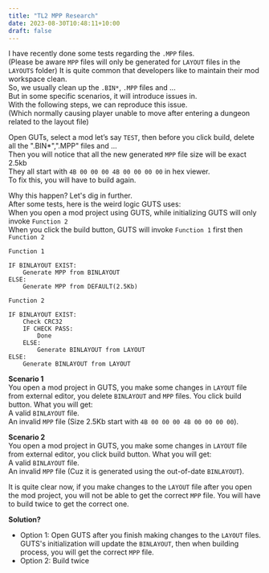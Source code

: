 ```yaml
---
title: "TL2 MPP Research"
date: 2023-08-30T10:48:11+10:00
draft: false
---
```


I have recently done some tests regarding the `.MPP` files.  
(Please be aware `MPP` files will only be generated for `LAYOUT` files in the `LAYOUTS` folder)
It is quite common that developers like to maintain their mod workspace clean.  
So, we usually clean up the `.BIN*`, `.MPP` files and ...  
But in some specific scenarios, it will introduce issues in.  
With the following steps, we can reproduce this issue.  
(Which normally causing player unable to move after entering a dungeon related to the layout file)  

Open GUTs, select a mod let’s say `TEST`, then before you click build, delete all the ".BIN*",".MPP" files and ...  
Then you will notice that all the new generated `MPP` file size will be exact 2.5kb  
They all start with `4B 00 00 00 4B 00 00 00 00` in hex viewer.  
To fix this, you will have to build again.  

Why this happen? Let's dig in further.  
After some tests, here is the weird logic GUTS uses:  
When you open a mod project using GUTS, while initializing GUTS will only invoke `Function 2`  
When you click the build button, GUTS will invoke `Function 1` first then `Function 2`  

`Function 1`
```
IF BINLAYOUT EXIST:
    Generate MPP from BINLAYOUT
ELSE:
    Generate MPP from DEFAULT(2.5Kb)
```

`Function 2`
```
IF BINLAYOUT EXIST:
    Check CRC32
    IF CHECK PASS:
        Done
    ELSE:
        Generate BINLAYOUT from LAYOUT
ELSE:
    Generate BINLAYOUT from LAYOUT
```

**Scenario 1**  
You open a mod project in GUTS, you make some changes in `LAYOUT` file from external editor, you delete `BINLAYOUT` and `MPP` files. You click build button.
What you will get:  
A valid `BINLAYOUT` file.  
An invalid `MPP` file (Size 2.5Kb start with `4B 00 00 00 4B 00 00 00 00`).

**Scenario 2**  
You open a mod project in GUTS, you make some changes in `LAYOUT` file from external editor, you click build button.
What you will get:  
A valid `BINLAYOUT` file.  
An invalid `MPP` file (Cuz it is generated using the out-of-date `BINLAYOUT`).

It is quite clear now, if you make changes to the `LAYOUT` file after you open the mod project, you will not be able to get the correct `MPP` file. You will have to build twice to get the correct one.  

**Solution?**  
- Option 1: Open GUTS after you finish making changes to the `LAYOUT` files. GUTS's initialization will update the `BINLAYOUT`, then when building process, you will get the correct `MPP` file.
- Option 2: Build twice

